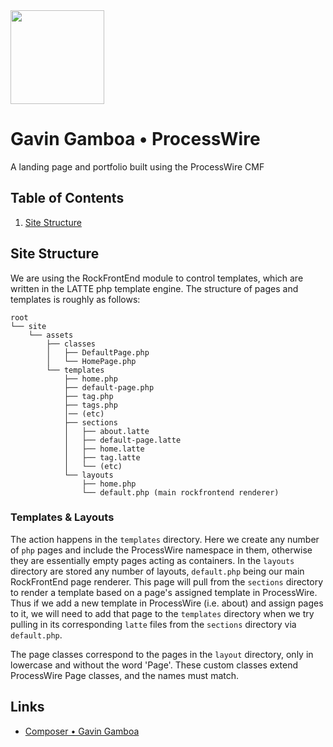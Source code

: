 <img width="150px" src="https://gavingamboa.net/site/assets/files/1130/transmogrificantus-ii.png.webp" />

# Gavin Gamboa • ProcessWire

A landing page and portfolio built using the ProcessWire CMF


## Table of Contents

1. [Site Structure](#site-structure)


## Site Structure

We are using the RockFrontEnd module to control templates, which are written in the LATTE php template engine. The structure of pages and templates is roughly as follows:

```
root
└── site
    └── assets
        ├── classes
        │   ├── DefaultPage.php
        │   └── HomePage.php
        └── templates
            ├── home.php
            ├── default-page.php
            ├── tag.php
            ├── tags.php
            │── (etc)
            ├── sections
            │   ├── about.latte
            │   ├── default-page.latte
            │   ├── home.latte
            │   ├── tag.latte
            │   └── (etc)
            └── layouts
                ├── home.php
                └── default.php (main rockfrontend renderer)
```

### Templates & Layouts

The action happens in the `templates` directory. Here we create any number of `php` pages and include the ProcessWire namespace in them, otherwise they are essentially empty pages acting as containers. In the `layouts` directory are stored any number of layouts, `default.php` being our main RockFrontEnd page renderer. This page will pull from the `sections` directory to render a template based on a page's assigned template in ProcessWire. Thus if we add a new template in ProcessWire (i.e. about) and assign pages to it, we will need to add that page to the `templates` directory when we try pulling in its corresponding `latte` files from the `sections` directory via `default.php`. 

The page classes correspond to the pages in the `layout` directory, only in lowercase and without the word 'Page'. These custom classes extend ProcessWire Page classes, and the names must match. 


## Links

* [Composer • Gavin Gamboa](https://gavingamboa.net)

